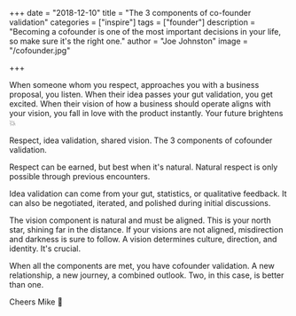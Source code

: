 +++
date = "2018-12-10"
title = "The 3 components of co-founder validation"
categories = ["inspire"] 
tags = ["founder"]
description = "Becoming a cofounder is one of the most important decisions in your life, so make sure it's the right one."
author = "Joe Johnston"
image = "/cofounder.jpg"

+++


When someone whom you respect, approaches you with a business proposal, you listen. When their idea passes your gut validation, you get excited. When their vision of how a business should operate aligns with your vision, you fall in love with the product instantly. Your future brightens :boom:

Respect, idea validation, shared vision. The 3 components of cofounder validation.

Respect can be earned, but best when it's natural. Natural respect is only possible through previous encounters.

Idea validation can come from your gut, statistics, or qualitative feedback. It can also be negotiated, iterated, and polished during initial discussions.

The vision component is natural and must be aligned. This is your north star, shining far in the distance. If your visions are not aligned, misdirection and darkness is sure to follow. A vision determines culture, direction, and identity. It's crucial.

When all the components are met, you have cofounder validation. A new relationship, a new journey, a combined outlook. Two, in this case, is better than one.

Cheers Mike :punch: